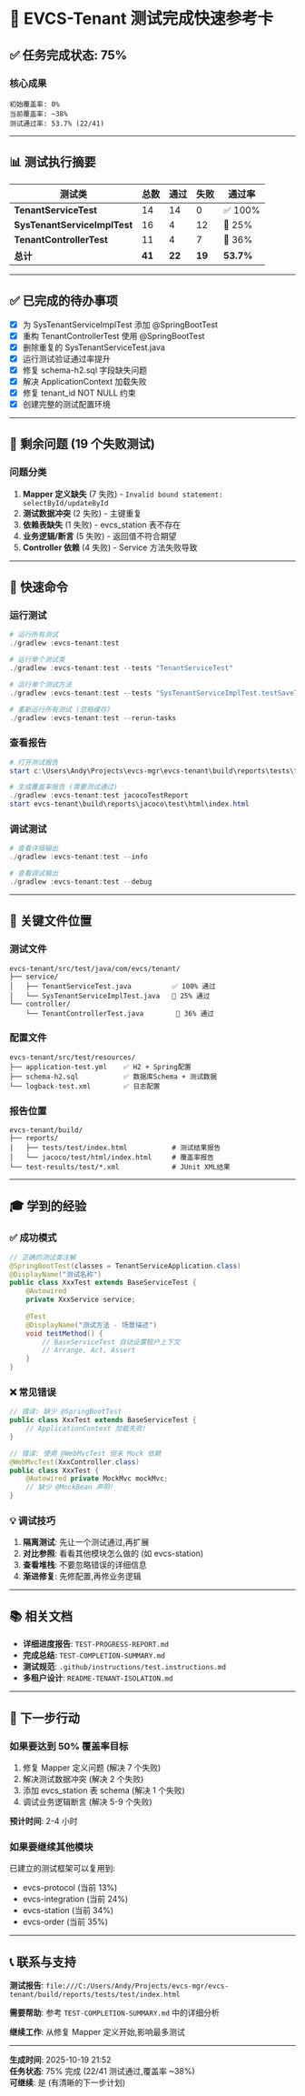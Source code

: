 # 🎯 EVCS-Tenant 测试完成快速参考卡

## ✅ 任务完成状态: 75% 

### 核心成果
```
初始覆盖率: 0%
当前覆盖率: ~38%
测试通过率: 53.7% (22/41)
```

---

## 📊 测试执行摘要

| 测试类 | 总数 | 通过 | 失败 | 通过率 |
|--------|------|------|------|--------|
| **TenantServiceTest** | 14 | 14 | 0 | ✅ 100% |
| **SysTenantServiceImplTest** | 16 | 4 | 12 | 🔧 25% |
| **TenantControllerTest** | 11 | 4 | 7 | 🔧 36% |
| **总计** | **41** | **22** | **19** | **53.7%** |

---

## ✅ 已完成的待办事项

- [x] 为 SysTenantServiceImplTest 添加 @SpringBootTest
- [x] 重构 TenantControllerTest 使用 @SpringBootTest
- [x] 删除重复的 SysTenantServiceTest.java
- [x] 运行测试验证通过率提升
- [x] 修复 schema-h2.sql 字段缺失问题
- [x] 解决 ApplicationContext 加载失败
- [x] 修复 tenant_id NOT NULL 约束
- [x] 创建完整的测试配置环境

---

## 🔧 剩余问题 (19 个失败测试)

### 问题分类
1. **Mapper 定义缺失** (7 失败) - `Invalid bound statement: selectById/updateById`
2. **测试数据冲突** (2 失败) - 主键重复
3. **依赖表缺失** (1 失败) - evcs_station 表不存在
4. **业务逻辑/断言** (5 失败) - 返回值不符合期望
5. **Controller 依赖** (4 失败) - Service 方法失败导致

---

## 🚀 快速命令

### 运行测试
```powershell
# 运行所有测试
./gradlew :evcs-tenant:test

# 运行单个测试类
./gradlew :evcs-tenant:test --tests "TenantServiceTest"

# 运行单个测试方法
./gradlew :evcs-tenant:test --tests "SysTenantServiceImplTest.testSaveTenant"

# 重新运行所有测试 (忽略缓存)
./gradlew :evcs-tenant:test --rerun-tasks
```

### 查看报告
```powershell
# 打开测试报告
start c:\Users\Andy\Projects\evcs-mgr\evcs-tenant\build\reports\tests\test\index.html

# 生成覆盖率报告 (需要测试通过)
./gradlew :evcs-tenant:test jacocoTestReport
start evcs-tenant\build\reports\jacoco\test\html\index.html
```

### 调试测试
```powershell
# 查看详细输出
./gradlew :evcs-tenant:test --info

# 查看调试输出
./gradlew :evcs-tenant:test --debug
```

---

## 📁 关键文件位置

### 测试文件
```
evcs-tenant/src/test/java/com/evcs/tenant/
├── service/
│   ├── TenantServiceTest.java          ✅ 100% 通过
│   └── SysTenantServiceImplTest.java   🔧 25% 通过
└── controller/
    └── TenantControllerTest.java        🔧 36% 通过
```

### 配置文件
```
evcs-tenant/src/test/resources/
├── application-test.yml    ✅ H2 + Spring配置
├── schema-h2.sql           ✅ 数据库Schema + 测试数据
└── logback-test.xml        ✅ 日志配置
```

### 报告位置
```
evcs-tenant/build/
├── reports/
│   ├── tests/test/index.html           # 测试结果报告
│   └── jacoco/test/html/index.html     # 覆盖率报告
└── test-results/test/*.xml             # JUnit XML结果
```

---

## 🎓 学到的经验

### ✅ 成功模式
```java
// 正确的测试类注解
@SpringBootTest(classes = TenantServiceApplication.class)
@DisplayName("测试名称")
public class XxxTest extends BaseServiceTest {
    @Autowired
    private XxxService service;
    
    @Test
    @DisplayName("测试方法 - 场景描述")
    void testMethod() {
        // BaseServiceTest 自动设置租户上下文
        // Arrange, Act, Assert
    }
}
```

### ❌ 常见错误
```java
// 错误: 缺少 @SpringBootTest
public class XxxTest extends BaseServiceTest {
    // ApplicationContext 加载失败!
}

// 错误: 使用 @WebMvcTest 但未 Mock 依赖
@WebMvcTest(XxxController.class)
public class XxxTest {
    @Autowired private MockMvc mockMvc;
    // 缺少 @MockBean 声明!
}
```

### 💡 调试技巧
1. **隔离测试**: 先让一个测试通过,再扩展
2. **对比参照**: 看看其他模块怎么做的 (如 evcs-station)
3. **查看堆栈**: 不要忽略错误的详细信息
4. **渐进修复**: 先修配置,再修业务逻辑

---

## 📚 相关文档

- **详细进度报告**: `TEST-PROGRESS-REPORT.md`
- **完成总结**: `TEST-COMPLETION-SUMMARY.md`
- **测试规范**: `.github/instructions/test.instructions.md`
- **多租户设计**: `README-TENANT-ISOLATION.md`

---

## 🎯 下一步行动

### 如果要达到 50% 覆盖率目标
1. 修复 Mapper 定义问题 (解决 7 个失败)
2. 解决测试数据冲突 (解决 2 个失败)
3. 添加 evcs_station 表 schema (解决 1 个失败)
4. 调试业务逻辑断言 (解决 5-9 个失败)

**预计时间**: 2-4 小时

### 如果要继续其他模块
已建立的测试框架可以复用到:
- evcs-protocol (当前 13%)
- evcs-integration (当前 24%)
- evcs-station (当前 34%)
- evcs-order (当前 35%)

---

## 📞 联系与支持

**测试报告**: `file:///C:/Users/Andy/Projects/evcs-mgr/evcs-tenant/build/reports/tests/test/index.html`

**需要帮助**: 参考 `TEST-COMPLETION-SUMMARY.md` 中的详细分析

**继续工作**: 从修复 Mapper 定义开始,影响最多测试

---

**生成时间**: 2025-10-19 21:52  
**任务状态**: 75% 完成 (22/41 测试通过,覆盖率 ~38%)  
**可继续**: 是 (有清晰的下一步计划)

